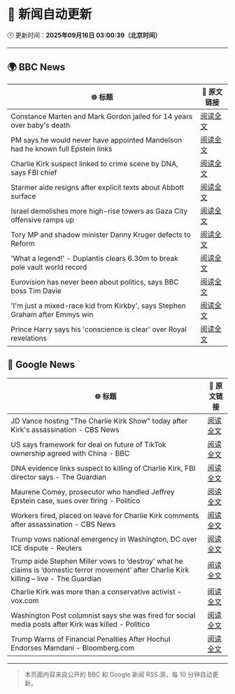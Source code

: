 # 🧠 新闻自动更新

🕒 更新时间：**2025年09月16日 03:00:39（北京时间）**

---

## 🌍 BBC News

| 🌐 标题 | 🔗 原文链接 |
|--------|-------------|
| Constance Marten and Mark Gordon jailed for 14 years over baby's death | [阅读全文](https://www.bbc.com/news/articles/c931yq8lz19o?at_medium=RSS&at_campaign=rss) |
| PM says he would never have appointed Mandelson had he known full Epstein links | [阅读全文](https://www.bbc.com/news/articles/cx25xn2e8zqo?at_medium=RSS&at_campaign=rss) |
| Charlie Kirk suspect linked to crime scene by DNA, says FBI chief | [阅读全文](https://www.bbc.com/news/articles/c203qgn61geo?at_medium=RSS&at_campaign=rss) |
| Starmer aide resigns after explicit texts about Abbott surface | [阅读全文](https://www.bbc.com/news/articles/ckgy79yr74do?at_medium=RSS&at_campaign=rss) |
| Israel demolishes more high-rise towers as Gaza City offensive ramps up | [阅读全文](https://www.bbc.com/news/videos/cr5q8mj6nrvo?at_medium=RSS&at_campaign=rss) |
| Tory MP and shadow minister Danny Kruger defects to Reform | [阅读全文](https://www.bbc.com/news/articles/ce802dmgnyro?at_medium=RSS&at_campaign=rss) |
| 'What a legend!' - Duplantis clears 6.30m to break pole vault world record | [阅读全文](https://www.bbc.com/sport/athletics/videos/c237mlvl845o?at_medium=RSS&at_campaign=rss) |
| Eurovision has never been about politics, says BBC boss Tim Davie | [阅读全文](https://www.bbc.com/news/articles/cp8jd108e3qo?at_medium=RSS&at_campaign=rss) |
| 'I'm just a mixed-race kid from Kirkby', says Stephen Graham after Emmys win | [阅读全文](https://www.bbc.com/news/articles/cx2rjgdwweyo?at_medium=RSS&at_campaign=rss) |
| Prince Harry says his 'conscience is clear' over Royal revelations | [阅读全文](https://www.bbc.com/news/articles/cg7d27l929mo?at_medium=RSS&at_campaign=rss) |

## 📰 Google News

| 🌐 标题 | 🔗 原文链接 |
|--------|-------------|
| JD Vance hosting "The Charlie Kirk Show" today after Kirk's assassination - CBS News | [阅读全文](https://news.google.com/rss/articles/CBMihgFBVV95cUxPWG5EVU5IY3RTUV9kbS1vYjR1M2ZsTWJLNGdscWRJM3VkTFM1NnI0MFhuWm43M2VJUVA4RUE0a3dxRmhuWHhDdTYwaENURDI2aDEwSjdBMF9ZWXBUVE9IbXNPVjIxTXBYTF9BQi11VFhWZzVkOHl4S1JoNHhEMUI2MVgzTDB5UdIBiwFBVV95cUxPbGRzUkFHWVVJMzJ6Ymt2STVvMkRrck4wekFncGRqb3l6OEg0cG8xLTBkNWltWmFVeVp6Q3V2V0NRN2pONVhfcnQ3ejlLZFdCcUNnNVVPQV9VRjdsbXZPaGVZV2xfZGswNkNDbDlFVEp6MUJKTHFxaTV2cXVWcldySXdHY3dUWlJZekQ4?oc=5) |
| US says framework for deal on future of TikTok ownership agreed with China - BBC | [阅读全文](https://news.google.com/rss/articles/CBMiWkFVX3lxTE5OWGE3WXZEdW95UTMxMjBCdWZ6VU5PZzk5TnJCTVRURENRc3JKT0JOY3BFcDRnSDIwaG9HcnlicmF2VE5NY2pPR0JtWjJBMzNMX3pSR1F3eU9zQdIBX0FVX3lxTE93YmFMU3RQTFo1UHF1TEVoTGNIcG5sVXR1bVdZSlh0UU5jeEZNeldzYW9QVF8zX1hPNkpEVV82dVFfNl9FblZfRUVDcHRaWFlNbzFqNnpKQ0IzN0xZX1FB?oc=5) |
| DNA evidence links suspect to killing of Charlie Kirk, FBI director says - The Guardian | [阅读全文](https://news.google.com/rss/articles/CBMiiAFBVV95cUxNSkVxNFZOeGVuWDVUaW9kVVo4ZWRFa1dha0RkRGtSelNYN1doVDZIcmpaQnpldDMzY29DenBvQ3o2ak9LZGRseE1OYWdobVVCVml0WGlJY0pXVTNndThkTGNZVDYtLWh4RFZ5Vm1JZkN0MUdhVXBBZU5yOHhaTGM5Y3Q3MXBDRU55?oc=5) |
| Maurene Comey, prosecutor who handled Jeffrey Epstein case, sues over firing - Politico | [阅读全文](https://news.google.com/rss/articles/CBMihAFBVV95cUxPamtIVDZvZHpKa1RMaVdiczlycllnanZQWDdWdXExQ25IVjB5Smo4S2loZ3Rjd01KcHhmU29xc04yZXlkMVVVRXRqbzJ4aVZ6UXBDblB0ZXQ0MWxHUEtybkc4d1hSNkdtZ1VjcGEyeGtMRG5PZ0pRNzJydVJxSDJucS11Q3U?oc=5) |
| Workers fired, placed on leave for Charlie Kirk comments after assassination - CBS News | [阅读全文](https://news.google.com/rss/articles/CBMidkFVX3lxTFBpd19GNnpsdm81aDFSWXNqeEtENHpIT2hDSC1pWFNDS0NoSGpwV1JaYzhZSU9yRHpCLS1DQmNfM1VrVEYxNWNLM2ZXRnVjdkpidnRVenRicmctN0Zqai1iRE5hRzhrS3BjOXg1c1BtZlV3WDl6UGfSAXtBVV95cUxNb0ZQdW95RWFaeTlaLTVxTi1yZnlkVlZNQWFzbVc4TVptNTVzX3hWWlduU2Y5dG1KeWZLdTlLNmxBa0htOGxXM2EwLVlrdGtXQzVYSjZlbTZZT0VXc0s2T295RE1NM3lQT184SUJtZnY5d1VHYjk0V21qeHc?oc=5) |
| Trump vows national emergency in Washington, DC over ICE dispute - Reuters | [阅读全文](https://news.google.com/rss/articles/CBMiqAFBVV95cUxOcC0za0RPUVJVSEtVaXVQa3RTOHR2QUhYWnB5eWxBT2JwLUdSdWJYd1VrQ2ozVmVwMGoxcTRYRjl2dFJjVEtlMUNyS1N4NkFwUlctT29ueV9jLVQ4S0VrUFNpY1Rud0tsSzlnbjlJVjJlLWdETE5QcXlhcVNveDNPVTBYakZ4anR0SUIyMWM3Z0hZZkV3V0VrR1lVbFU2ZGhVMm9GcUVZUGg?oc=5) |
| Trump aide Stephen Miller vows to ‘destroy’ what he claims is ‘domestic terror movement’ after Charlie Kirk killing – live - The Guardian | [阅读全文](https://news.google.com/rss/articles/CBMi2gFBVV95cUxPZnBNQkdwYS1VcFMwNlhQdkx3OUZjQi1JY1paMjBfOTdxM1k5Z19RaW9QeHgyM2F0UnRPSTMxQU80OTN1dUVGWVR5Y3cyTGgwM1pUY0ZycldrZjZ5eVotRzJCM2tmOG8tTk0zVUt3LUNBY0MzczJiWU9saVdmc0xLa0drUU9aSkxGZnJXUDVvWmh3YUZMRHNNbkxHeTY1dE5rdjJyWVEwbm5QU1M2dExHZkh3YXRYeEFNNXlkbllUZHY4SEx4aVNMS1JzcmVyMkRXQk5KLUlLdlp6Zw?oc=5) |
| Charlie Kirk was more than a conservative activist - vox.com | [阅读全文](https://news.google.com/rss/articles/CBMiqwFBVV95cUxOZVZpSHYyVGxmSHIwbWxlaDU3NnBXQjVPelRKUnVxWWVpZjVxT3dMN1BSSEQwbHo1ZGttc3UyeHExN0xDdjlpV01GbWI2bmNsVlRvNnFNaUFGemRFbWFmUjZFNk5sb0hJV3JIaXNLa1dWdDRGcWU5bG9sNFJvZ0RnSVB5OGo0Z2dYS1pRQUVYMW1jbldpVFRTeGpLRF85RnBVajFKSGpjaHZuYzg?oc=5) |
| Washington Post columnist says she was fired for social media posts after Kirk was killed - Politico | [阅读全文](https://news.google.com/rss/articles/CBMiiwFBVV95cUxQaWhkYUYyNXo4ZHR0ejRReS16emRxZml5ckp2SVlBZi1RSnpkMWZjVUVIMWQ2bVhWcEdhZGNDZFBKR2dZeXdOV0ZXVmowaXVLTzAxZTBvOUVNSXROX0VHWTFGY3pVci1RLTlneGFOWFk5VDVVcjZLRmdQNlY4NzZaR3FsQ1FoTV9HUzhV?oc=5) |
| Trump Warns of Financial Penalties After Hochul Endorses Mamdani - Bloomberg.com | [阅读全文](https://news.google.com/rss/articles/CBMitgFBVV95cUxOZnFRWWNydmhfd1p3a3NESWtSN2dZbTM3Wk10M084cUM5NFhVZ0F5N1M1dDN5a202d1JnSWtWSU5iaGs2NWs0OEhDWExCM1F4WHhsNjcyMnVfQ1dkMDNVNWdaV29NcnVqRHowMUwxUnQ1WmJXaGtWdDh2UmVFSFlzUjdIY3ozcl9jdE9LZkRFVFBBRGdIWW9TUGpxNi1CMzBnMkxGRkNwZW9DQVJLbk5lUlNCMVFHQQ?oc=5) |

---
> 本页面内容来自公开的 BBC 和 Google 新闻 RSS 源，每 10 分钟自动更新。